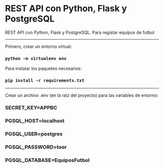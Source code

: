 # REST API con Python, Flask y PostgreSQL

REST API con Python, Flask y PostgreSQL. Para registar equipos de futbol

<hr/>

Primero, crear un entorno virtual:
### `python -m virtualenv env`

Para instalar los paquetes necesarios:
### `pip install -r requirements.txt`

<hr/>
Crear un archivo .env (en la raíz del proyecto) para las variables de entorno:

### SECRET_KEY=APPBC
### PGSQL_HOST=localhost
### PGSQL_USER=postgres
### PGSQL_PASSWORD=toor
### PGSQL_DATABASE=EquiposFutbol
